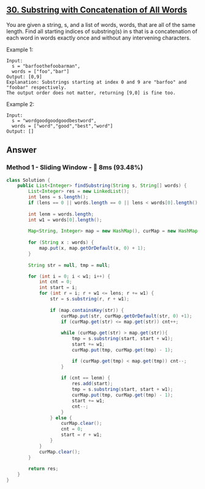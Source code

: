 ## [30. Substring with Concatenation of All Words](https://leetcode.com/problems/substring-with-concatenation-of-all-words/)

You are given a string, s, and a list of words, words, that are all of the same length. Find all starting indices of substring(s) in s that is a concatenation of each word in words exactly once and without any intervening characters.

Example 1:
```
Input:
  s = "barfoothefoobarman",
  words = ["foo","bar"]
Output: [0,9]
Explanation: Substrings starting at index 0 and 9 are "barfoo" and "foobar" respectively.
The output order does not matter, returning [9,0] is fine too.
```
Example 2:
```
Input:
  s = "wordgoodgoodgoodbestword",
  words = ["word","good","best","word"]
Output: []
```
## Answer
### Method 1 - Sliding Window - :rabbit: 8ms (93.48%)
```java
class Solution {
    public List<Integer> findSubstring(String s, String[] words) {
        List<Integer> res = new LinkedList();
        int lens = s.length();
        if (lens == 0 || words.length == 0 || lens < words[0].length() * words.length) return res;
        
        int lenm = words.length;
        int w1 = words[0].length();
        
        Map<String, Integer> map = new HashMap(), curMap = new HashMap();
        
        for (String x : words) {
            map.put(x, map.getOrDefault(x, 0) + 1);
        }
        
        String str = null, tmp = null;

        for (int i = 0; i < w1; i++) {
            int cnt = 0;
            int start = i;
            for (int r = i; r + w1 <= lens; r += w1) {
                str = s.substring(r, r + w1);
                
                if (map.containsKey(str)) {
                    curMap.put(str, curMap.getOrDefault(str, 0) +1);
                    if (curMap.get(str) <= map.get(str)) cnt++;
                    
                    while (curMap.get(str) > map.get(str)){
                        tmp = s.substring(start, start + w1);                        
                        start += w1;
                        curMap.put(tmp, curMap.get(tmp) - 1);

                        if (curMap.get(tmp) < map.get(tmp)) cnt--;
                    }
                    
                    if (cnt == lenm) {
                        res.add(start);
                        tmp = s.substring(start, start + w1);
                        curMap.put(tmp, curMap.get(tmp) - 1);
                        start += w1;
                        cnt--;
                    }
                } else {
                    curMap.clear();
                    cnt = 0;
                    start = r + w1;
                }
            }
            curMap.clear();
        }
        
        return res;
    }
}
```
